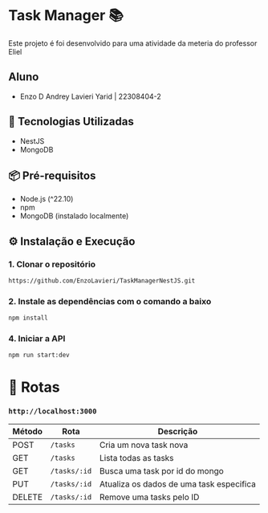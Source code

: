 # Task Manager 📚

Este projeto é foi desenvolvido para uma atividade da meteria do professor Eliel

## Aluno
 - Enzo D Andrey Lavieri Yarid | 22308404-2

## 🚀 Tecnologias Utilizadas
- NestJS
- MongoDB 

## 📦 Pré-requisitos

- Node.js (^22.10)
- npm
- MongoDB (instalado localmente)

## ⚙️ Instalação e Execução

### 1. Clonar o repositório

```bash
https://github.com/EnzoLavieri/TaskManagerNestJS.git
```

### 2. Instale as dependências com o comando a baixo
```bash
npm install
```

### 4. Iniciar a API
```bash
npm run start:dev
```

# 📘 Rotas
###  `http://localhost:3000`

| Método | Rota                | Descrição                                      |
|--------|---------------------|------------------------------------------------|
| POST   | `/tasks`            | Cria um nova task nova                         |
| GET    | `/tasks`            | Lista todas as tasks                           |
| GET    | `/tasks/:id`      | Busca uma task por id do mongo                 |
| PUT    | `/tasks/:id`      | Atualiza os dados de uma task especifica       |
| DELETE | `/tasks/:id`        | Remove uma tasks pelo ID                       |
